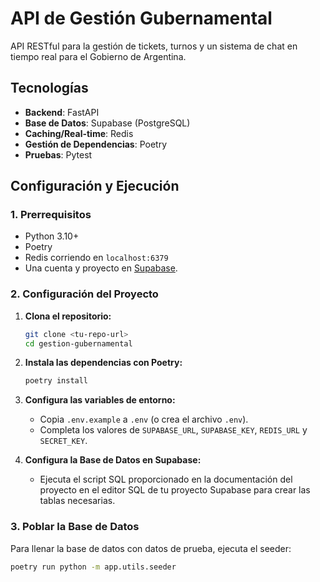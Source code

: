 # API de Gestión Gubernamental

API RESTful para la gestión de tickets, turnos y un sistema de chat en tiempo real para el Gobierno de Argentina.

## Tecnologías

- **Backend**: FastAPI
- **Base de Datos**: Supabase (PostgreSQL)
- **Caching/Real-time**: Redis
- **Gestión de Dependencias**: Poetry
- **Pruebas**: Pytest

## Configuración y Ejecución

### 1. Prerrequisitos

- Python 3.10+
- Poetry
- Redis corriendo en `localhost:6379`
- Una cuenta y proyecto en [Supabase](https://supabase.com/).

### 2. Configuración del Proyecto

1.  **Clona el repositorio:**
    ```bash
    git clone <tu-repo-url>
    cd gestion-gubernamental
    ```

2.  **Instala las dependencias con Poetry:**
    ```bash
    poetry install
    ```

3.  **Configura las variables de entorno:**
    - Copia `.env.example` a `.env` (o crea el archivo `.env`).
    - Completa los valores de `SUPABASE_URL`, `SUPABASE_KEY`, `REDIS_URL` y `SECRET_KEY`.

4.  **Configura la Base de Datos en Supabase:**
    - Ejecuta el script SQL proporcionado en la documentación del proyecto en el editor SQL de tu proyecto Supabase para crear las tablas necesarias.

### 3. Poblar la Base de Datos

Para llenar la base de datos con datos de prueba, ejecuta el seeder:

```bash
poetry run python -m app.utils.seeder